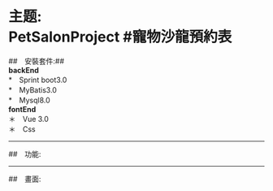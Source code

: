 
主题:<br>
PetSalonProject
#寵物沙龍預約表
==================================================
##　安裝套件:##<br>
**backEnd**<br>
*　Sprint boot3.0<br>
*　MyBatis3.0<br>
*　Mysql8.0<br>
**fontEnd**<br>
＊　Vue 3.0<br>
＊　Css<br>

-------------------------------------------------

##　功能:



--------------------------------------------------
##　畫面:

